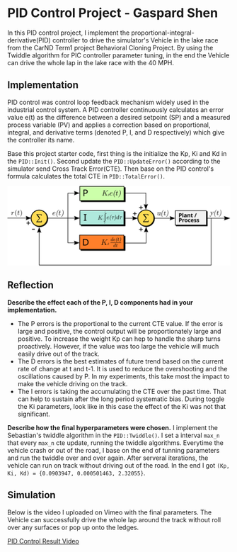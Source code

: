 # PID Control Project - Gaspard Shen
In this PID control project, I implement the proportional-integral-derivative(PID) controller to drive the simulator's Vehicle in the lake race from the CarND Term1 project Behavioral Cloning Project. By using the Twiddle algorithm for PIC controller parameter tuning, in the end the Vehicle can drive the whole lap in the lake race with the 40 MPH.

## Implementation
PID control was control loop feedback mechanism widely used in the industrial control system. A PID controller continuously calculates an error value e(t) as the difference between a desired setpoint (SP) and a measured process variable (PV) and applies a correction based on proportional, integral, and derivative terms (denoted P, I, and D respectively) which give the controller its name.

Base this project starter code, first thing is the initialize the Kp, Ki and Kd in the `PID::Init()`.
Second update the `PID::UpdateError()` according to the simulator send Cross Track Error(CTE).
Then base on the PID control's formula calculates the total CTE in `PID::TotalError()`.

![](/output/PID.svg)

## Reflection
**Describe the effect each of the P, I, D components had in your implementation.**
- The P errors is the proportional to the current CTE value. If the error is large and positive, the control output will be proportionately large and positive. To increase the weight Kp can hep to handle the sharp turns proactively. However, if the value was too large the vehicle will much easily drive out of the track.
- The D errors is the best estimates of future trend based on the current rate of change at t and t-1. It is used to reduce the overshooting and the oscillations caused by P. In my experiments, this take most the impact to make the vehicle driving on the track.
- The I errors is taking the accumulating the CTE over the past time. That can help to sustain after the long period systematic bias. During toggle the Ki parameters, look like in this case the effect of the Ki was not that significant.

**Describe how the final hyperparameters were chosen.**
I implement the Sebastian's twiddle algorithm in the `PID::Twiddle()`. I set a interval `max_n` that every `max_n` cte update, running the twiddle algorithms. Everytime the vehicle crash or out of the road, I base on the end of tunning parameters and run the twiddle over and over again. After serveral iterations, the vehicle can run on track without driving out of the road. In the end I got `(Kp, Ki, Kd) = {0.0903947, 0.000501463, 2.32055}`.

## Simulation
Below is the video I uploaded on Vimeo with the final parameters. The Vehicle can successfully drive the whole lap around the track without roll over any surfaces or pop up onto the ledges.

[PID Control Result Video][203ad241]

  [203ad241]: https://vimeo.com/263104177 "PID Control Result Video"
